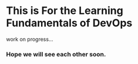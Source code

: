 # This is For the Learning Fundamentals of DevOps

work on progress...

### Hope we will see each other soon.
